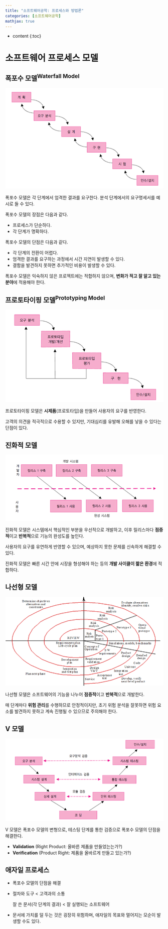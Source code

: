 ```yaml
---
title: "소프트웨어공학: 프로세스와 방법론"
categories: [소프트웨어공학]
mathjax: true
---
```


* content
{:toc}
# 소프트웨어 프로세스 모델

## 폭포수 모델<sup>Waterfall Model</sup>

![](https://github.com/B31l/B31l/blob/main/_posts/Note/20221018_01_Waterfall.png?raw=true)

폭포수 모델은 각 단계에서 엄격한 결과를 요구한다. 분석 단계에서의 요구명세서를 예시로 들 수 있다.

폭포수 모델의 장점은 다음과 같다.

-   프로세스가 단순하다.
-   각 단계가 명확하다.

폭포수 모델의 단점은 다음과 같다.

-   각 단계의 전환이 어렵다.
-   엄격한 결과를 요구하는 과정에서 시간 지연이 발생할 수 있다.
-   결함을 발견하지 못하면 추가적인 비용이 발생할 수 있다.

폭포수 모델은 익숙하지 않은 프로젝트에는 적합하지 않으며, **변화가 적고 잘 알고 있는 분야**에 적용해야 한다.

## 프로토타이핑 모델<sup>Prototyping Model</sup>

![](https://github.com/B31l/B31l/blob/main/_posts/Note/20221018_02_Prototyping.png?raw=true)

프로토타이핑 모델은 **시제품**(프로토타입)을 만들어 사용자의 요구를 반영한다.

고객의 의견을 적극적으로 수용할 수 있지만, 기대심리를 유발해 오해를 낳을 수 있다는 단점이 있다. 

## 진화적 모델

![](https://github.com/B31l/B31l/blob/main/_posts/Note/20221018_03.png?raw=true)

진화적 모델은 시스템에서 핵심적인 부분을 우선적으로 개발하고, 이후 릴리스마다 **점증적**이고 **반복적**으로 기능의 완성도를 높인다.

사용자의 요구를 유연하게 반영할 수 있으며, 예상하지 못한 문제를 신속하게 해결할 수 있다.

진화적 모델은 빠른 시간 안에 시장을 형성해야 하는 등의 **개발 사이클이 짧은 환경**에 적합하다.

## 나선형 모델

![](https://github.com/B31l/B31l/blob/main/_posts/Note/20221018_04.png?raw=true)

나선형 모델은 소프트웨어의 기능을 나누어 **점증적**이고 **반복적**으로 개발한다.

매 단계마다 **위험 관리**를 수행하므로 안정적이지만, 초기 위험 분석을 잘못하면 위험 요소를 발견하지 못하고 계속 진행될 수 있으므로 주의해야 한다.

## V 모델

![](https://github.com/B31l/B31l/blob/main/_posts/Note/20221018_05_V.png?raw=true)

V 모델은 폭포수 모델의 변형으로, 테스팅 단계를 통한 검증으로 폭포수 모델의 단점을 해결한다.

-   **Validation** (Right Product: 올바른 제품을 만들었는는가?)
-   **Verification** (Product Right: 제품을 올바르게 만들고 있는가?)



## 애자일 프로세스

-   폭포수 모델의 단점을 해결

-   절차와 도구 < 고객과의 소통

    잘 쓴 문서(각 단계의 결과) < 잘 실행되는 소프트웨어

-   문서에 가치를 덜 두는 것은 굉장히 위험하며, 애자일의 목표와 멀어지는 모순이 발생할 수도 있다.